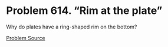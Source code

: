 # Problem 614. “Rim at the plate”

Why do plates have a ring-shaped rim on the bottom?

[Problem Source](https://www.trizland.ru/tasks/5252/)